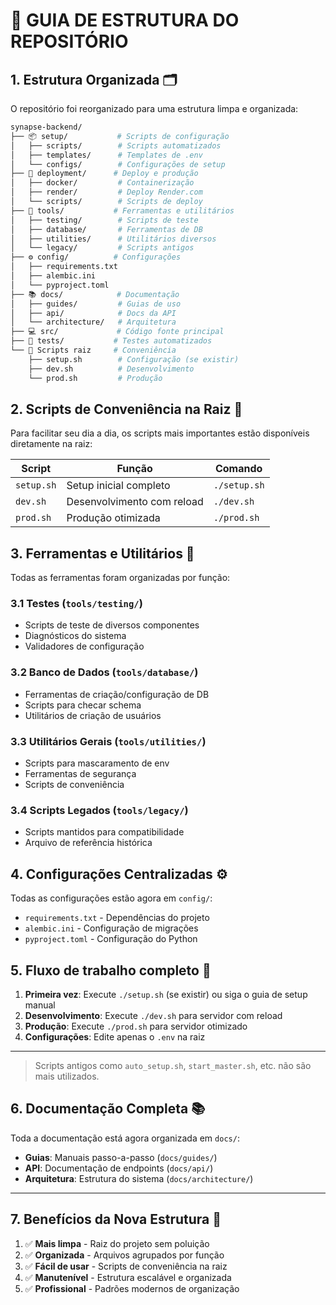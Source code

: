 # 📄 GUIA DE ESTRUTURA DO REPOSITÓRIO

## 1. Estrutura Organizada 🗂️

O repositório foi reorganizado para uma estrutura limpa e organizada:

```bash
synapse-backend/
├── 📦 setup/           # Scripts de configuração
│   ├── scripts/        # Scripts automatizados
│   ├── templates/      # Templates de .env
│   └── configs/        # Configurações de setup
├── 🚀 deployment/      # Deploy e produção
│   ├── docker/         # Containerização
│   ├── render/         # Deploy Render.com
│   └── scripts/        # Scripts de deploy
├── 🔧 tools/           # Ferramentas e utilitários
│   ├── testing/        # Scripts de teste
│   ├── database/       # Ferramentas de DB
│   ├── utilities/      # Utilitários diversos
│   └── legacy/         # Scripts antigos
├── ⚙️ config/          # Configurações
│   ├── requirements.txt
│   ├── alembic.ini
│   └── pyproject.toml
├── 📚 docs/            # Documentação
│   ├── guides/         # Guias de uso
│   ├── api/            # Docs da API
│   └── architecture/   # Arquitetura
├── 💻 src/             # Código fonte principal
├── 🧪 tests/           # Testes automatizados
└── 📝 Scripts raiz     # Conveniência
    ├── setup.sh        # Configuração (se existir)
    ├── dev.sh          # Desenvolvimento
    └── prod.sh         # Produção
```

## 2. Scripts de Conveniência na Raiz 🚀

Para facilitar seu dia a dia, os scripts mais importantes estão disponíveis diretamente na raiz:

| Script | Função | Comando |
|--------|--------|---------|
| `setup.sh` | Setup inicial completo | `./setup.sh` |
| `dev.sh` | Desenvolvimento com reload | `./dev.sh` |
| `prod.sh` | Produção otimizada | `./prod.sh` |

## 3. Ferramentas e Utilitários 🔧

Todas as ferramentas foram organizadas por função:

### 3.1 Testes (`tools/testing/`)
- Scripts de teste de diversos componentes
- Diagnósticos do sistema
- Validadores de configuração

### 3.2 Banco de Dados (`tools/database/`)
- Ferramentas de criação/configuração de DB
- Scripts para checar schema
- Utilitários de criação de usuários

### 3.3 Utilitários Gerais (`tools/utilities/`)
- Scripts para mascaramento de env
- Ferramentas de segurança
- Scripts de conveniência

### 3.4 Scripts Legados (`tools/legacy/`)
- Scripts mantidos para compatibilidade
- Arquivo de referência histórica

## 4. Configurações Centralizadas ⚙️

Todas as configurações estão agora em `config/`:

- `requirements.txt` - Dependências do projeto
- `alembic.ini` - Configuração de migrações
- `pyproject.toml` - Configuração do Python

## 5. Fluxo de trabalho completo 🔄

1. **Primeira vez**: Execute `./setup.sh` (se existir) ou siga o guia de setup manual
2. **Desenvolvimento**: Execute `./dev.sh` para servidor com reload
3. **Produção**: Execute `./prod.sh` para servidor otimizado
4. **Configurações**: Edite apenas o `.env` na raiz

---

> Scripts antigos como `auto_setup.sh`, `start_master.sh`, etc. não são mais utilizados.

## 6. Documentação Completa 📚

Toda a documentação está agora organizada em `docs/`:

- **Guias**: Manuais passo-a-passo (`docs/guides/`)
- **API**: Documentação de endpoints (`docs/api/`)
- **Arquitetura**: Estrutura do sistema (`docs/architecture/`)

---

## 7. Benefícios da Nova Estrutura 🌟

1. ✅ **Mais limpa** - Raiz do projeto sem poluição
2. ✅ **Organizada** - Arquivos agrupados por função
3. ✅ **Fácil de usar** - Scripts de conveniência na raiz
4. ✅ **Manutenível** - Estrutura escalável e organizada
5. ✅ **Profissional** - Padrões modernos de organização
